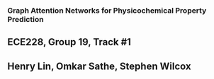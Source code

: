 ### Graph Attention Networks for Physicochemical Property Prediction
## ECE228, Group 19, Track #1
## Henry Lin, Omkar Sathe, Stephen Wilcox

